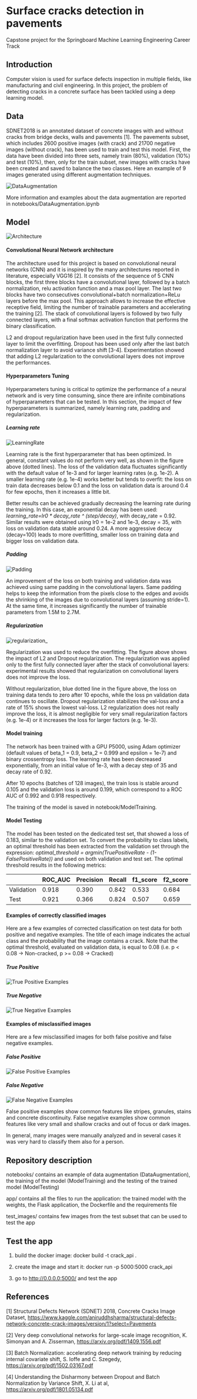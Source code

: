 # Surface cracks detection in pavements

Capstone project for the Springboard Machine Learning Engineering Career Track

## Introduction

Computer vision is used for surface defects inspection in multiple fields, like manufacturing and civil engineering. In this project, the problem of detecting cracks in a concrete surface has been tackled using a deep learning model.

## Data

SDNET2018 is an annotated dataset of concrete images with and without cracks from bridge decks, walls and pavements [1]. The pavements subset, which includes 2600 positive images (with crack) and 21700 negative images (without crack), has been used to train and test this model. First, the data have been divided into three sets, namely train (80%), validation (10%) and test (10%), then, only for the train subset, new images with cracks have been created and saved to balance the two classes. Here an example of 9 images generated using different augmentation techniques.

![DataAugmentation](README_images/DataAugmentation.png?raw=true)
 
More information and examples about the data augmentation are reported in notebooks/DataAugmentation.ipynb  

## Model

![Architecture](README_images/Architecture.png?raw=true)

#### Convolutional Neural Network architecture

The architecture used for this project is based on convolutional neural networks (CNN) and it is inspired by the many architectures reported in literature, especially VGG16 [2]. It consists of the sequence of 5 CNN blocks, the first three blocks have a convolutional layer, followed by a batch normalization, relu activation function and a max pool layer. The last two blocks have two consecutives convolutional+batch normalization+ReLu layers before the max pool. This approach allows to increase the effective receptive field, limiting the number of trainable parameters and accelerating the training [2].
The stack of convolutional layers is followed by two fully connected layers, with a final softmax activation function that performs the binary classification.

L2 and dropout regularization have been used in the first fully connected layer to limit the overfitting. Dropout has been used only after the last batch normalization layer to avoid variance shift [3-4]. Experimentation showed that adding L2 regularization to the convolutional layers does not improve the performances.

#### Hyperparameters Tuning

Hyperparameters tuning is critical to optimize the performance of a neural network and is very time consuming, since there are infinite combinations of hyperparameters that can be tested. In this section, the impact of few hyperparameters is summarized, namely learning rate, padding and regularization.

##### Learning rate

![LearningRate](README_images/LearningRate.png?raw=true)

Learning rate is the first hyperparameter that has been optimized. In general, constant values do not perform very well, as shown in the figure above (dotted lines). The loss of the validation data fluctuates significantly with the default value of 1e-3 and for larger learning rates (e.g. 1e-2). A smaller learning rate (e.g. 1e-4) works better but tends to overfit: the loss on train data decreases below 0.1 and the loss on validation data is around 0.4 for few epochs, then it increases a little bit.

Better results can be achieved gradually decreasing the learning rate during the training. In this case, an exponential decay has been used: *learning_rate=lr0 * decay_rate ^ (step/decay)*, with decay_rate = 0.92. Similar results were obtained using lr0 = 1e-2 and 1e-3, decay = 35, with loss on validation data stable around 0.24. A more aggressive decay (decay=100) leads to more overfitting, smaller loss on training data and bigger loss on validation data.

##### Padding

![Padding](README_images/Padding.png?raw=true)

An improvement of the loss on both training and validation data was achieved using same padding in the convolutional layers. Same padding helps to keep the information from the pixels close to the edges and avoids the shrinking of the images due to convolutional layers (assuming stride=1). At the same time, it increases significantly the number of trainable parameters from 1.5M to 2.7M.

##### Regularization

![regularization_](README_images/Regularization.png?raw=true)

Regularization was used to reduce the overfitting. The figure above shows the impact of L2 and Dropout regularization. The regularization was applied only to the first fully connected layer after the stack of convolutional layers: experimental results showed that regularization on convolutional layers does not improve the loss. 
 
Without regularization, blue dotted line in the figure above, the loss on training data tends to zero after 10 epochs, while the loss pn validation data continues to oscillate. Dropout regularization stabilizes the val-loss and a rate of 15% shows the lowest val-loss. L2 regularization does not really improve the loss, it is almost negligible for very small regularization factors (e.g. 1e-4) or it increases the loss for larger factors (e.g. 1e-3).  

#### Model training

The network has been trained with a GPU P5000, using Adam optimizer (default values of beta_1 = 0.9, beta_2 = 0.999 and epsilon = 1e-7) and binary crossentropy loss. The learning rate has been decreased exponentially, from an initial value of 1e-3, with a decay step of 35 and decay rate of 0.92.

After 10 epochs (batches of 128 images), the train loss is stable around 0.105 and the validation loss is around 0.199, which correspond to a ROC AUC of 0.992 and 0.918 respectively.

The training of the model is saved in notebook/ModelTraining.

#### Model Testing

The model has been tested on the dedicated test set, that showed a loss of 0.183, similar to the validation set. To convert the probability to class labels, an optimal threshold has been extracted from the validation set through the  expression: *optimal_threshold = argmin(TruePositiveRate - (1-FalsePositiveRate))* and used on both validation and test set. The optimal threshold results in the following metrics:

| | ROC_AUC | Precision | Recall | f1_score | f2_score |
|---|---|---|---|---|---|
| Validation | 0.918 | 0.390 | 0.842 | 0.533 | 0.684|
|Test | 0.921 | 0.366 | 0.824 | 0.507 | 0.659 |

#### Examples of correctly classified images

Here are a few examples of corrected classification on test data for both positive and negative examples. The title of each image indicates the actual class and the probability that the image contains a crack. Note that the optimal threshold, evaluated on validation data, is equal to 0.08 (i.e. p < 0.08 → Non-cracked, p >= 0.08 → Cracked)

##### True Positive
![True Positive Examples](README_images/TruePositive.png?raw=true)

##### True Negative
![True Negative Examples](README_images/TrueNegative.png?raw=true)

#### Examples of misclassified images

Here are a few misclassified images for both false positive and false negative examples.

##### False Positive
![False Positive Examples](README_images/FalsePositive.png?raw=true)

##### False Negative
![False Negative Examples](README_images/FalseNegative.png?raw=true)

False positive examples show common features like stripes, granules, stains and concrete discontinuity. False negative examples show common features like very small and shallow cracks and out of focus or dark images.

In general, many images were manually analyzed and in several cases it was very hard to classify them also for a person.  

## Repository description

notebooks/ contains an example of data augmentation (DataAugmentation), the training of the model (ModelTraining) and the testing of the trained model (ModelTesting)

app/ contains all the files to run the application: the trained model with the weights, the Flask application, the Dockerfile and the requirements file

test_images/ contains few images from the test subset that can be used to test the app

## Test the app

1) build the docker image: docker build -t crack_api .

2) create the image and start it: docker run -p 5000:5000 crack_api

3) go to http://0.0.0.0:5000/ and test the app

## References

[1] Structural Defects Network (SDNET) 2018, Concrete Cracks Image Dataset, https://www.kaggle.com/aniruddhsharma/structural-defects-network-concrete-crack-images/version/1?select=Pavements

[2] Very deep convolutional networks for large-scale image recognition, K. Simonyan and A. Zisserman, https://arxiv.org/pdf/1409.1556.pdf

[3] Batch Normalization: accelerating deep network training by reducing internal covariate shift, S. Ioffe and C. Szegedy, https://arxiv.org/pdf/1502.03167.pdf

[4] Understanding the Disharmony between Dropout and Batch Normalization by
Variance Shift, X. Li at al,  https://arxiv.org/pdf/1801.05134.pdf
